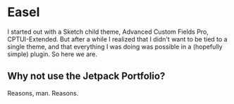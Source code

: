 # Easel

I started out with a Sketch child theme, Advanced Custom Fields Pro, CPTUI-Extended. But after a while I realized that I didn't want to be tied to a single theme, and that everything I was doing was possible in a (hopefully simple) plugin. So here we are.

## Why not use the Jetpack Portfolio?

Reasons, man. Reasons.
